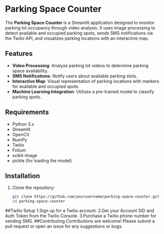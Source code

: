 # Parking Space Counter

The **Parking Space Counter** is a Streamlit application designed to monitor parking lot occupancy through video analysis. It uses image processing to detect available and occupied parking spots, sends SMS notifications via the Twilio API, and visualizes parking locations with an interactive map. 

## Features
- **Video Processing**: Analyze parking lot videos to determine parking space availability.
- **SMS Notifications**: Notify users about available parking slots.
- **Interactive Map**: Visual representation of parking locations with markers for available and occupied spots.
- **Machine Learning Integration**: Utilizes a pre-trained model to classify parking spots.

## Requirements
- Python 3.x
- Streamlit
- OpenCV
- NumPy
- Twilio
- Folium
- scikit-image
- pickle (for loading the model)

## Installation
1. Clone the repository: 
   ```bash
   git clone https://github.com/yourusername/parking-space-counter.git 
   cd parking-space-counter
##Twilio Setup
1.Sign up for a Twilio account.
2.Get your Account SID and Auth Token from the Twilio Console.
3.Purchase a Twilio phone number for sending SMS.
##Contributing
Contributions are welcome! Please submit a pull request or open an issue for any suggestions or bugs.
